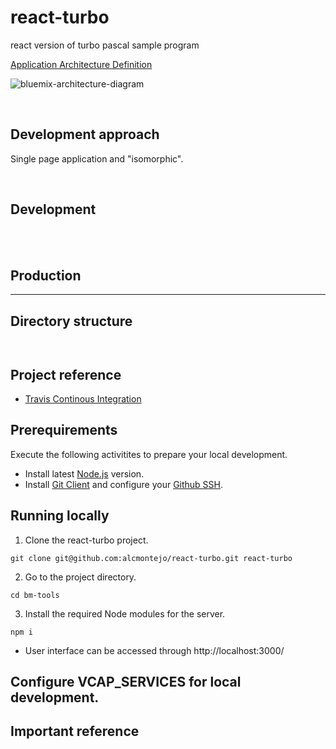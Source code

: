 # react-turbo
react version of turbo pascal sample program 


[Application Architecture Definition]()


![bluemix-architecture-diagram]()

<br/>

## Development approach
Single page application and "isomorphic".



<br/>

## Development


<br/></br>

## Production


---

## Directory structure

```


```
## Project reference
 - [Travis Continous Integration]()

## Prerequirements
Execute the following activitites to prepare your local development.

- Install latest [Node.js](https://nodejs.org/en/download/) version.
- Install [Git Client](https://git-scm.com/downloads) and configure your [Github SSH](https://help.github.com/articles/connecting-to-github-with-ssh/).

## Running locally
1. Clone the react-turbo project.
```
git clone git@github.com:alcmontejo/react-turbo.git react-turbo
```
2. Go to the project directory.
```
cd bm-tools
```
3. Install the required Node modules for the server.
```
npm i
```

- User interface can be accessed through http://localhost:3000/

## Configure VCAP_SERVICES for local development.



## Important reference